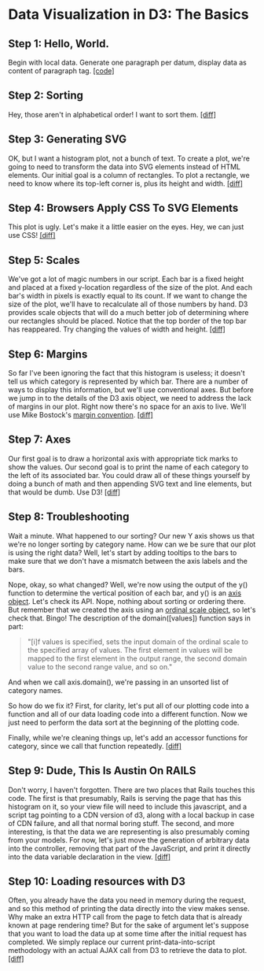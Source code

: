 Data Visualization in D3: The Basics
====================================

Step 1: Hello, World.
---------------------

Begin with local data. Generate one paragraph per datum, display data as content of paragraph tag. [[code]](https://github.com/benkimball/d3-basics/tree/step1)

Step 2: Sorting
---------------

Hey, those aren't in alphabetical order! I want to sort them. [[diff]](https://github.com/benkimball/d3-basics/compare/step1...step2)

Step 3: Generating SVG
----------------------

OK, but I want a histogram plot, not a bunch of text. To create a plot, we're going to need to transform the data into SVG elements instead of HTML elements. Our initial goal is a column of rectangles. To plot a rectangle, we need to know where its top-left corner is, plus its height and width. [[diff]](https://github.com/benkimball/d3-basics/compare/step2...step3)

Step 4: Browsers Apply CSS To SVG Elements
------------------------------------------

This plot is ugly. Let's make it a little easier on the eyes. Hey, we can just use CSS! [[diff]](https://github.com/benkimball/d3-basics/compare/step3...step4)

Step 5: Scales
--------------

We've got a lot of magic numbers in our script. Each bar is a fixed height and placed at a fixed y-location regardless of the size of the plot. And each bar's width in pixels is exactly equal to its count. If we want to change the size of the plot, we'll have to recalculate all of those numbers by hand. D3 provides scale objects that will do a much better job of determining where our rectangles should be placed. Notice that the top border of the top bar has reappeared. Try changing the values of width and height. [[diff]](https://github.com/benkimball/d3-basics/compare/step4...step5)

Step 6: Margins
---------------

So far I've been ignoring the fact that this histogram is useless; it doesn't tell us which category is represented by which bar. There are a number of ways to display this information, but we'll use conventional axes. But before we jump in to the details of the D3 axis object, we need to address the lack of margins in our plot. Right now there's no space for an axis to live. We'll use Mike Bostock's [margin convention](http://bl.ocks.org/mbostock/3019563). [[diff]](https://github.com/benkimball/d3-basics/compare/step5...step6)

Step 7: Axes
------------

Our first goal is to draw a horizontal axis with appropriate tick marks to show the values. Our second goal is to print the name of each category to the left of its associated bar. You could draw all of these things yourself by doing a bunch of math and then appending SVG text and line elements, but that would be dumb. Use D3! [[diff]](https://github.com/benkimball/d3-basics/compare/step6...step7)

Step 8: Troubleshooting
-----------------------

Wait a minute. What happened to our sorting? Our new Y axis shows us that we're no longer sorting by category name. How can we be sure that our plot is using the right data? Well, let's start by adding tooltips to the bars to make sure that we don't have a mismatch between the axis labels and the bars.

Nope, okay, so what changed? Well, we're now using the output of the y() function to determine the vertical position of each bar, and y() is an [axis object](https://github.com/mbostock/d3/wiki/SVG-Axes#wiki-axis). Let's check its API. Nope, nothing about sorting or ordering there. But remember that we created the axis using an [ordinal scale object](https://github.com/mbostock/d3/wiki/Ordinal-Scales), so let's check that. Bingo! The description of the domain([values]) function says in part:

> "[i]f values is specified, sets the input domain of the ordinal scale to the
> specified array of values. The first element in values will be mapped to the
> first element in the output range, the second domain value to the second
> range value, and so on."

And when we call axis.domain(), we're passing in an unsorted list of category names.

So how do we fix it? First, for clarity, let's put all of our plotting code into a function and all of our data loading code into a different function. Now we just need to perform the data sort at the beginning of the plotting code.

Finally, while we're cleaning things up, let's add an accessor functions for category, since we call that function repeatedly. [[diff]](https://github.com/benkimball/d3-basics/compare/step7...step8)

Step 9: Dude, This Is Austin On RAILS
-------------------------------------

Don't worry, I haven't forgotten. There are two places that Rails touches this code. The first is that presumably, Rails is serving the page that has this histogram on it, so your view file will need to include this javascript, and a script tag pointing to a CDN version of d3, along with a local backup in case of CDN failure, and all that normal boring stuff. The second, and more interesting, is that the data we are representing is also presumably coming from your models. For now, let's just move the generation of arbitrary data into the controller, removing that part of the JavaScript, and print it directly into the data variable declaration in the view. [[diff]](https://github.com/benkimball/d3-basics/compare/step8...step9)

Step 10: Loading resources with D3
----------------------------------

Often, you already have the data you need in memory during the request, and so this method of printing the data directly into the view makes sense. Why make an extra HTTP call from the page to fetch data that is already known at page rendering time? But for the sake of argument let's suppose that you want to load the data up at some time after the initial request has completed. We simply replace our current print-data-into-script methodology with an actual AJAX call from D3 to retrieve the data to plot. [[diff]](https://github.com/benkimball/d3-basics/compare/step9...step10)
